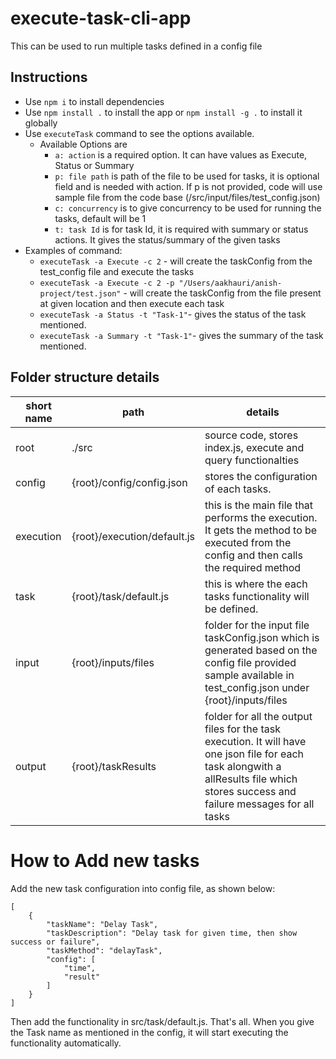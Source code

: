 # execute-task-cli-app
This can be used to run multiple tasks defined in a config file

## Instructions
- Use ```npm i``` to install dependencies
- Use ```npm install .``` to install the app or ```npm install -g .``` to install it globally
- Use ```executeTask``` command to see the options available.
    - Available Options are
        - ```a: action``` is a required option. It can have values as Execute, Status or Summary
        - ```p: file path``` is path of the file to be used for tasks, it is optional field and is needed with action. If p is not provided, code will use sample file from the code base (/src/input/files/test_config.json)
        - ```c: concurrency``` is to give concurrency to be used for running the tasks, default will be 1
        - ```t: task Id``` is for task Id, it is required with summary or status actions. It gives the status/summary of the given tasks
- Examples of command:
    - ```executeTask -a Execute -c 2``` - will create the taskConfig from the test_config file and execute the tasks
    - ```executeTask -a Execute -c 2 -p "/Users/aakhauri/anish-project/test.json"``` - will create the taskConfig from the file present at given location and then execute each task
    - ```executeTask -a Status -t "Task-1"```- gives the status of the task mentioned.
    - ```executeTask -a Summary -t "Task-1"```- gives the summary of the task mentioned.

## Folder structure details

| short name | path | details |
| --- | --- | --- |
| root | ./src | source code, stores index.js, execute and query functionalties |
| config | {root}/config/config.json | stores the configuration of each tasks. |
| execution | {root}/execution/default.js | this is the main file that performs the execution. It gets the method to be executed from the config and then calls the required method |
| task | {root}/task/default.js | this is where the each tasks functionality will be defined. |
| input | {root}/inputs/files | folder for the input file taskConfig.json which is generated based on the config file provided sample available in test_config.json under {root}/inputs/files |
| output | {root}/taskResults | folder for all the output files for the task execution. It will have one json file for each task alongwith a allResults file which stores success and failure messages for all tasks |

# How to Add new tasks

Add the new task configuration into config file, as shown below:
```
[
    {
        "taskName": "Delay Task",
        "taskDescription": "Delay task for given time, then show success or failure",
        "taskMethod": "delayTask",
        "config": [
            "time",
            "result"
        ]
    }
]
```
Then add the functionality in src/task/default.js. That's all. When you give the Task name as mentioned in the config, it will start executing the functionality automatically.
